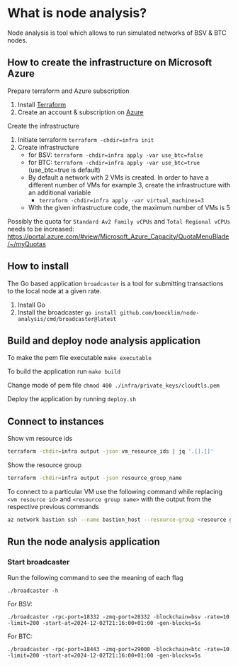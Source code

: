 # What is node analysis?

Node analysis is tool which allows to run simulated networks of BSV & BTC nodes.

## How to create the infrastructure on Microsoft Azure

Prepare terraform and Azure subscription

1. Install [Terraform](https://developer.hashicorp.com/terraform/install)
2. Create an account & subscription on [Azure](https://azure.microsoft.com/en-us/)

Create the infrastructure

1. Initiate terraform `terraform -chdir=infra init`
2. Create infrastructure
    - for BSV: `terraform -chdir=infra apply -var use_btc=false`
    - for BTC: `terraform -chdir=infra apply -var use_btc=true` (use_btc=true is default)
    - By default a network with 2 VMs is created. In order to have a different number of VMs for example 3, create the infrastructure with an additional variable
        - `terraform -chdir=infra apply -var virtual_machines=3`
    - With the given infrastructure code, the maximum number of VMs is 5

Possibly the quota for `Standard Av2 Family vCPUs` and `Total Regional vCPUs` needs to be increased: https://portal.azure.com/#view/Microsoft_Azure_Capacity/QuotaMenuBlade/~/myQuotas

## How to install

The Go based application `broadcaster` is a tool for submitting transactions to the local node at a given rate.

1. Install Go
2. Install the broadcaster `go install github.com/boecklim/node-analysis/cmd/broadcaster@latest`

## Build and deploy node analysis application

To make the pem file executable `make executable`

To build the application run `make build`

Change mode of pem file `chmod 400 ./infra/private_keys/cloudtls.pem`

Deploy the application by running `deploy.sh`

## Connect to instances

Show vm resource ids
```bash
terraform -chdir=infra output -json vm_resource_ids | jq '.[].[]'
```

Show the resource group

```bash
terraform -chdir=infra output -json resource_group_name
```

To connect to a particular VM use the following command while replacing `<vm resource id>` and `<resource group name>` with the output from the respective previous commands

```bash
az network bastion ssh --name bastion_host --resource-group <resource group name> --target-resource-id <vm resource id> --auth-type "ssh-key" --username azureuser --ssh-key ./infra/private_keys/cloudtls.pem
```


## Run the node analysis application

### Start broadcaster

Run the following command to see the meaning of each flag
```
./broadcaster -h
```

For BSV: 
```
./broadcaster -rpc-port=18332 -zmq-port=28332 -blockchain=bsv -rate=10 -limit=200 -start-at=2024-12-02T21:16:00+01:00 -gen-blocks=5s
```

For BTC: 
```
./broadcaster -rpc-port=18443 -zmq-port=29000 -blockchain=btc -rate=10 -limit=200 -start-at=2024-12-02T21:16:00+01:00 -gen-blocks=5s
```
